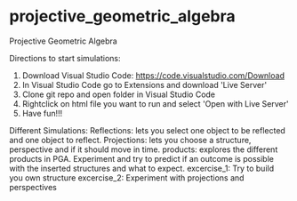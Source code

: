 # projective_geometric_algebra
Projective Geometric Algebra 

Directions to start simulations:
1. Download Visual Studio Code: https://code.visualstudio.com/Download
2. In Visual Studio Code go to Extensions and download 'Live Server'
3. Clone git repo and open folder in Visual Studio Code
4. Rightclick on html file you want to run and select 'Open with Live Server'
5. Have fun!!!

Different Simulations:
Reflections: lets you select one object to be reflected and one object to reflect. 
Projections: lets you choose a structure, perspective and if it should move in time.
products: explores the different products in PGA. Experiment and try to predict if an outcome is possible with the inserted structures and what to expect.
excercise_1: Try to build you own structure
excercise_2: Experiment with projections and perspectives
